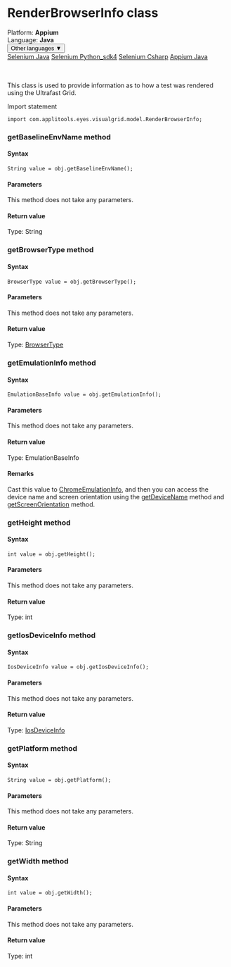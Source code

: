 # RenderBrowserInfo class
<div class='platform-bar-container-div'><div class='platform-bar-div'>Platform:  <b> Appium</b>
</div><div class='platform-bar-div'>Language: <b>Java</b></div><div class='dropdown-button-container-div'><button class='sdk-language-dropdown-button'>Other languages ▼</button><div class='dropdown-content'>
<a href='../../selenium/java/renderbrowserinfo'>Selenium Java</a>
<a href='../../selenium/python_sdk4/renderbrowserinfo'>Selenium Python_sdk4</a>
<a href='../../selenium/csharp/renderbrowserinfo'>Selenium Csharp</a>
<a href='../../appium/java/renderbrowserinfo'>Appium Java</a>
</div></div><br /><br /></div>




This class is used to provide information as to how a test was rendered using the Ultrafast Grid.

Import statement

    import com.applitools.eyes.visualgrid.model.RenderBrowserInfo;
    	


### getBaselineEnvName method
#### Syntax


    String value = obj.getBaselineEnvName();
    

#### Parameters

This method does not take any parameters.

#### Return value

Type:  String

### getBrowserType method
#### Syntax


    BrowserType value = obj.getBrowserType();
    

#### Parameters

This method does not take any parameters.

#### Return value

Type:  [BrowserType](./browsertype)

### getEmulationInfo method
#### Syntax


    EmulationBaseInfo value = obj.getEmulationInfo();
    

#### Parameters

This method does not take any parameters.

#### Return value

Type:  EmulationBaseInfo

#### Remarks


Cast this value to [ChromeEmulationInfo](./chromeemulationinfo), and then you can access the device name and screen orientation using the [getDeviceName](./chromeemulationinfo#getdevicename-method) method and [getScreenOrientation](./chromeemulationinfo#getscreenorientation-method) method.

### getHeight method
#### Syntax


    int value = obj.getHeight();
    

#### Parameters

This method does not take any parameters.

#### Return value

Type:  int

### getIosDeviceInfo method
#### Syntax


    IosDeviceInfo value = obj.getIosDeviceInfo();
    

#### Parameters

This method does not take any parameters.

#### Return value

Type:  [IosDeviceInfo](./iosdeviceinfo)

### getPlatform method
#### Syntax


    String value = obj.getPlatform();
    

#### Parameters

This method does not take any parameters.

#### Return value

Type:  String

### getWidth method
#### Syntax


    int value = obj.getWidth();
    

#### Parameters

This method does not take any parameters.

#### Return value

Type:  int
